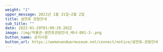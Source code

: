 ```yaml
---
weight: "1"
upper_message: 2021년 1월 31일~2월 2일
title: 설연휴 관람안내
sub_title: ""
date: 2022-01-29T01:09:29.202Z
image: /img/박물관-설연휴관람안내_배너-001-3-.png
button_name: 공지사항
button_url: https://womenandwarmuseum.net/connect/notice/설연휴-관람안내
---
```

